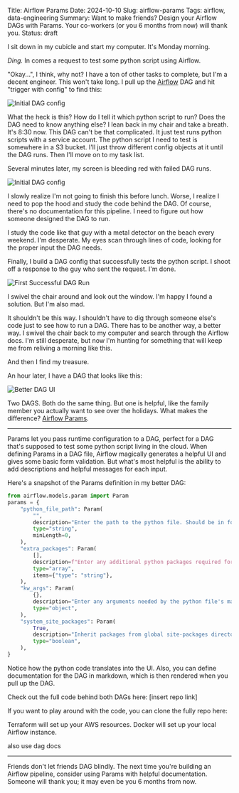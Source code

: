 Title: Airflow Params
Date: 2024-10-10
Slug: airflow-params
Tags: airflow, data-engineering
Summary: Want to make friends? Design your Airflow DAGs with Params. Your co-workers (or you 6 months from now) will thank you.
Status: draft

I sit down in my cubicle and start my computer. It's Monday morning. 

*Ding.* In comes a request to test some python script using Airflow. 

"Okay...", I think, why not? I have a ton of other tasks to complete, but I'm a decent engineer. This won't take long. I pull up the [Airflow](https://airflow.apache.org/) DAG and hit "trigger with config" to find this: 

<img alt="Initial DAG config" src="/static/images/post006/InitialConfig.jpeg" class="w-full md:w-auto md:max-w-xl mx-auto">


What the heck is this? How do I tell it which python script to run? Does the DAG need to know anything else? I lean back in my chair and take a breath. It's 8:30 now. This DAG can't be that complicated. It just test runs python scripts with a service account. The python script I need to test is somewhere in a S3 bucket. I'll just throw different config objects at it until the DAG runs. Then I'll move on to my task list.

Several minutes later, my screen is bleeding red with failed DAG runs.

<img alt="Initial DAG config" src="/static/images/post006/BleedingDag.jpeg" class="w-full md:w-auto md:max-w-2xl mx-auto">

I slowly realize I'm not going to finish this before lunch. Worse, I realize I need to pop the hood and study the code behind the DAG. Of course, there's no documentation for this pipeline. I need to figure out how someone designed the DAG to run. 

I study the code like that guy with a metal detector on the beach every weekend. I'm desperate. My eyes scan through lines of code, looking for the proper input the DAG needs. 

Finally, I build a DAG config that successfully tests the python script. I shoot off a response to the guy who sent the request. I'm done. 

![First Successful DAG Run](/static/images/post006/FirstDagSuccess.jpeg)

I swivel the chair around and look out the window. I'm happy I found a solution. But I'm also mad. 

It shouldn't be this way. I shouldn't have to dig through someone else's code just to see how to run a DAG. There has to be another way, a better way. I swivel the chair back to my computer and search through the Airflow docs. I'm still desperate, but now I'm hunting for something that will keep me from reliving a morning like this. 

And then I find my treasure. 

An hour later, I have a DAG that looks like this: 

![Better DAG UI](/static/images/post006/BetterDagUI.jpeg)

Two DAGS. Both do the same thing. But one is helpful, like the family member you actually want to see over the holidays. What makes the difference? [Airflow Params](https://airflow.apache.org/docs/apache-airflow/stable/core-concepts/params.html). 

---

Params let you pass runtime configuration to a DAG, perfect for a DAG that's supposed to test some python script living in the cloud. When defining Params in a DAG file, Airflow magically generates a helpful UI and gives some basic form validation. But what's most helpful is the ability to add descriptions and helpful messages for each input. 

Here's a snapshot of the Params definition in my better DAG: 

```python
from airflow.models.param import Param
params = {
    "python_file_path": Param(
        "",
        description="Enter the path to the python file. Should be in format of 's3://<bucket-name>/<path-to-file>.py'",
        type="string",
        minLength=0,
    ),
    "extra_packages": Param(
        [],
        description=f"Enter any additional python packages required for the python file. Each package should be entered on a separate line without quotation.\nStandard packages: {STANDARD_PACKAGES}",
        type="array",
        items={"type": "string"},
    ),
    "kw_args": Param(
        {},
        description="Enter any arguments needed by the python file's main() function as key-value pairs. Input should be a python dictionary that passes JSON parsing",
        type="object",
    ),
    "system_site_packages": Param(
        True,
        description="Inherit packages from global site-packages directory",
        type="boolean",
    ),
}
```

Notice how the python code translates into the UI. Also, you can define documentation for the DAG in markdown, which is then rendered when you pull up the DAG. 

Check out the full code behind both DAGs here: [insert repo link]

If you want to play around with the code, you can clone the fully repo here: 

Terraform will set up your AWS resources. Docker will set up your local Airflow instance. 

also use dag docs

---

Friends don't let friends DAG blindly. The next time you're building an Airflow pipeline, consider using Params with helpful documentation. Someone will thank you; it may even be you 6 months from now. 